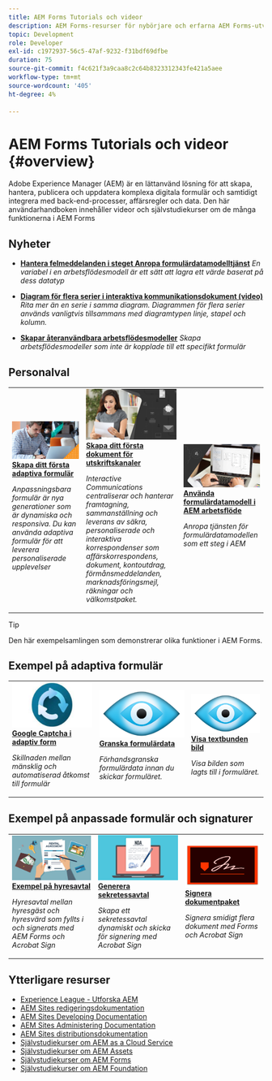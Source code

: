 ```yaml
---
title: AEM Forms Tutorials och videor
description: AEM Forms-resurser för nybörjare och erfarna AEM Forms-utvecklare
topic: Development
role: Developer
exl-id: c1972937-56c5-47af-9232-f31bdf69dfbe
duration: 75
source-git-commit: f4c621f3a9caa8c2c64b8323312343fe421a5aee
workflow-type: tm+mt
source-wordcount: '405'
ht-degree: 4%

---
```


# AEM Forms Tutorials och videor {#overview}

Adobe Experience Manager (AEM) är en lättanvänd lösning för att skapa, hantera, publicera och uppdatera komplexa digitala formulär och samtidigt integrera med back-end-processer, affärsregler och data. Den här användarhandboken innehåller videor och självstudiekurser om de många funktionerna i AEM Forms

## Nyheter

* **[Hantera felmeddelanden i steget Anropa formulärdatamodelltjänst](./adaptive-forms/handling-error-messages-in-invoke-fdm-step.md)**
  *En variabel i en arbetsflödesmodell är ett sätt att lagra ett värde baserat på dess datatyp*

* **[Diagram för flera serier i interaktiva kommunikationsdokument (video)](./interactive-communications/multiseriescharts.md)**
  *Rita mer än en serie i samma diagram. Diagrammen för flera serier används vanligtvis tillsammans med diagramtypen linje, stapel och kolumn.*

* **[Skapar återanvändbara arbetsflödesmodeller](./adaptive-forms/re-usable-aem-forms-workflow-models-article.md)**
  *Skapa arbetsflödesmodeller som inte är kopplade till ett specifikt formulär*

## Personalval

<table>
<tr>
  <td>
    <a href="./creating-your-first-adaptive-form/introduction-and-setup.md">
      <img alt="Skapa ditt första adaptiva formulär" src="./assets/afhero.png" />
    </a>
    <div>
      <a href="./creating-your-first-adaptive-form/introduction-and-setup.md">
    <strong> Skapa ditt första adaptiva formulär </strong>
    </a>
    </div>
    <p>
    <em>Anpassningsbara formulär är nya generationer som är dynamiska och responsiva. Du kan använda adaptiva formulär för att leverera personaliserade upplevelser </em>
    <p>
  </td>
   <td>
    <a href="./ic-print-channel-tutorial/introduction.md">
      <img alt="Skapa ditt första dokument för utskriftskanal" src="./assets/correspondence-management1.png" />
    </a>
    <div>
      <a href="./ic-print-channel-tutorial/introduction.md">
    <strong> Skapa ditt första dokument för utskriftskanaler </strong>
    </a>
    </div>
    <p>
    <em>Interactive Communications centraliserar och hanterar framtagning, sammanställning och leverans av säkra, personaliserade och interaktiva korrespondenser som affärskorrespondens, dokument, kontoutdrag, förmånsmeddelanden, marknadsföringsmejl, räkningar och välkomstpaket. </em>
    <p>
  </td>
  <td>
    <a href="./adaptive-forms/form-data-model-service-as-step-in-workflow-video-use.md">
      <img alt="Använda formulärdatamodell i AEM arbetsflöde" src="./assets/fdmlogo.png" />
    </a>
    <div>
      <a href="./adaptive-forms/form-data-model-service-as-step-in-workflow-video-use.md">
    <strong> Använda formulärdatamodell i AEM arbetsflöde </strong>
    </a>
    </div>
    <p>
    <em>Anropa tjänsten för formulärdatamodellen som ett steg i AEM </em>
    <p>
  </td>
</tr>
</table>

>[!TIP]
>
>Den här exempelsamlingen som demonstrerar olika funktioner i AEM Forms.


## Exempel på adaptiva formulär

<table>
<tr>
  <td>
    <a href="https://experienceleague.adobe.com/docs/experience-manager-learn/getting-started-with-aem-headless/graphql/overview.html">
      <img alt= "Hämta i AEM Forms" src="./assets/captcha1.png" />
    </a>
    <div>
      <a href="https://forms.enablementadobe.com/content/forms/af/registerfornewsletter.html">
    <strong> Google Captcha i adaptiv form </strong>
    </a>
    </div>
    <p>
    <em> Skillnaden mellan mänsklig och automatiserad åtkomst till formulär </em>
    <p>
  </td>
  <td>
    <a href="https://forms.enablementadobe.com/content/dam/formsanddocuments/summaryscreen/jcr:content?wcmmode=disabled">
    <img alt="Förhandsgranska formulärdata" src="./assets/preview.png" />
    </a>
    <div>
    <a href="https://forms.enablementadobe.com/content/dam/formsanddocuments/summaryscreen/jcr:content?wcmmode=disabled">
    <strong> Granska formulärdata </strong>
    </a>
    </div>
    <p>
    <em>Förhandsgranska formulärdata innan du skickar formuläret.</em>
    </p>
  </td>
  <td>
    <a href="https://forms.enablementadobe.com/content/forms/af/addinlineimage.html">
      <img alt=" Textbunden bild" src="./assets/preview.png" />
    </a>
     <div>
      <a href="https://forms.enablementadobe.com/content/forms/af/addinlineimage.html">
        <strong> Visa textbunden bild </strong>
      </a>
    </div>
    <p>
    <em>Visa bilden som lagts till i formuläret.</em>
    <p>
  </td>
</tr>
</table>

## Exempel på anpassade formulär och signaturer

<table>
<tr>
  <td>
    <a href="https://forms.enablementadobe.com/content/forms/af/rentalagreement.html">
      <img alt="Hyresavtal" src="./assets/rental-agreement.png" />
    </a>
    <div>
      <a href="https://forms.enablementadobe.com/content/forms/af/rentalagreement.html">
    <strong> Exempel på hyresavtal </strong>
    </a>
    </div>
    <p>
    <em>Hyresavtal mellan hyresgäst och hyresvärd som fyllts i och signerats med AEM Forms och Acrobat Sign</em>
    <p>
  </td>
  <td>
    <a href="https://forms.enablementadobe.com/content/dam/formsanddocuments/ndawizard/jcr:content?wcmmode=disabled">
    <img alt="NDA-avtal" src="./assets/nda1.png" />
    </a>
    <div>
    <a href="https://forms.enablementadobe.com/content/dam/formsanddocuments/ndawizard/jcr:content?wcmmode=disabled">
    <strong> Generera sekretessavtal </strong>
    </a>
    </div>
    <p>
    <em>Skapa ett sekretessavtal dynamiskt och skicka för signering med Acrobat Sign</em>
    </p>
  </td>
  <td>
    <a href="https://forms.enablementadobe.com/content/dam/formsanddocuments/formsandsigndemo/refinanceform/jcr:content?wcmmode=disabled">
      <img alt="Signera dokumentpaket" src="./assets/sign.png" />
    </a>
     <div>
      <a href="https://forms.enablementadobe.com/content/dam/formsanddocuments/formsandsigndemo/refinanceform/jcr:content?wcmmode=disabled">
        <strong> Signera dokumentpaket </strong>
      </a>
    </div>
    <p>
    <em>Signera smidigt flera dokument med Forms och Acrobat Sign</em>
    <p>
  </td>
</tr>
</table>




## Ytterligare resurser

* [Experience League - Utforska AEM](https://experienceleague.adobe.com/#recommended/solutions/experience-manager)
* [AEM Sites redigeringsdokumentation](https://experienceleague.adobe.com/docs/experience-manager-65/authoring/home.html)
* [AEM Sites Developing Documentation](https://experienceleague.adobe.com/docs/experience-manager-65/developing/home.html)
* [AEM Sites Administering Documentation](https://experienceleague.adobe.com/docs/experience-manager-65/administering/home.html)
* [AEM Sites distributionsdokumentation](https://experienceleague.adobe.com/docs/experience-manager-65/deploying/home.html)
* [Självstudiekurser om AEM as a Cloud Service](/help/cloud-service/overview.md)
* [Självstudiekurser om AEM Assets](/help/assets/overview.md)
* [Självstudiekurser om AEM Forms](/help/forms/overview.md)
* [Självstudiekurser om AEM Foundation](/help/foundation/overview.md)
